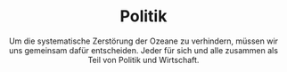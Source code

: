 ---
title: Politik
subtitle: >-
    Um die systematische Zerstörung der Ozeane zu verhindern, müssen wir uns gemeinsam dafür entscheiden.
    Jeder für sich und alle zusammen als Teil von Politik und Wirtschaft.
image: https://www.deepwave.org/wp-content/uploads/2019/02/Parallaxe_Politik.jpg
overlay: rgba(25,21,18,0.6)
order: 2
---